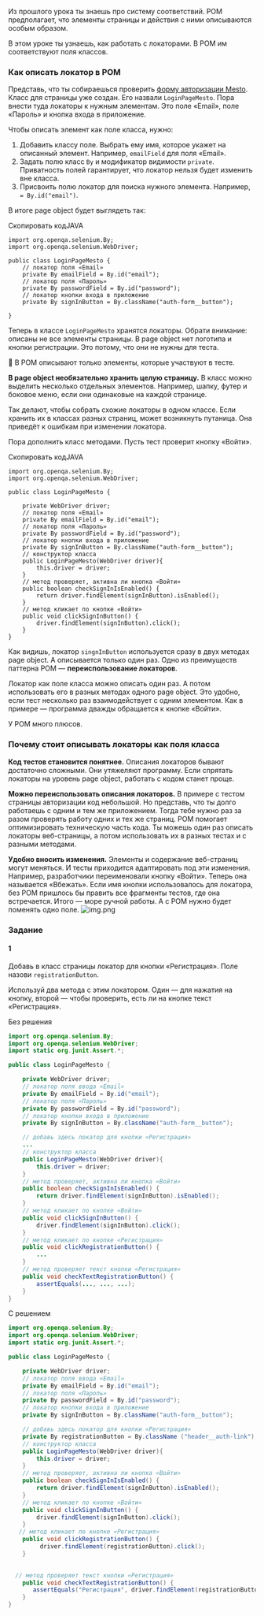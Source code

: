Из прошлого урока ты знаешь про систему соответствий. POM предполагает, что элементы страницы и действия с ними описываются особым образом.

В этом уроке ты узнаешь, как работать с локаторами. В POM им соответствуют поля классов.

### Как описать локатор в POM

Представь, что ты собираешься проверить [форму авторизации Mesto](https://qa-mesto.praktikum-services.ru/signin). Класс для страницы уже создан. Его назвали `LoginPageMesto`. Пора внести туда локаторы к нужным элементам. Это поле «Email», поле «Пароль» и кнопка входа в приложение.

Чтобы описать элемент как поле класса, нужно:

1. Добавить классу поле. Выбрать ему имя, которое укажет на описанный элемент. Например, `emailField` для поля «Email».
2. Задать полю класс `By` и модификатор видимости `private`. Приватность полей гарантирует, что локатор нельзя будет изменить вне класса.
3. Присвоить полю локатор для поиска нужного элемента. Например, `= By.id("email")`.

В итоге page object будет выглядеть так:

Скопировать кодJAVA

```
import org.openqa.selenium.By;
import org.openqa.selenium.WebDriver;

public class LoginPageMesto {
    // локатор поля «Email»
    private By emailField = By.id("email");
    // локатор поля «Пароль»
    private By passwordField = By.id("password");
    // локатор кнопки входа в приложение
    private By signInButton = By.className("auth-form__button");
   
} 
```

Теперь в классе `LoginPageMesto` хранятся локаторы. Обрати внимание: описаны не все элементы страницы. В page object нет логотипа и кнопки регистрации. Это потому, что они не нужны для теста.

📌 В POM описывают только элементы, которые участвуют в тесте.

**В page object необязательно хранить целую страницу.** В класс можно выделить несколько отдельных элементов. Например, шапку, футер и боковое меню, если они одинаковые на каждой странице.

Так делают, чтобы собрать схожие локаторы в одном классе. Если хранить их в классах разных страниц, может возникнуть путаница. Она приведёт к ошибкам при изменении локатора.

Пора дополнить класс методами. Пусть тест проверит кнопку «Войти».

Скопировать кодJAVA

```
import org.openqa.selenium.By;
import org.openqa.selenium.WebDriver;

public class LoginPageMesto {

    private WebDriver driver;
    // локатор поля «Email»
    private By emailField = By.id("email");
    // локатор поля «Пароль»
    private By passwordField = By.id("password");
    // локатор кнопки входа в приложение
    private By signInButton = By.className("auth-form__button");
    // конструктор класса
    public LoginPageMesto(WebDriver driver){
        this.driver = driver;
    }
    // метод проверяет, активна ли кнопка «Войти»
    public boolean checkSignInIsEnabled() {
        return driver.findElement(signInButton).isEnabled();
    }
    // метод кликает по кнопке «Войти»
    public void clickSignInButton() {
        driver.findElement(signInButton).click();
    }
} 
```

Как видишь, локатор `singnInButton` используется сразу в двух методах page object. А описывается только один раз. Одно из преимуществ паттерна POM — **переиспользование локаторов**.

Локатор как поле класса можно описать один раз. А потом использовать его в разных методах одного page object. Это удобно, если тест несколько раз взаимодействует с одним элементом. Как в примере — программа дважды обращается к кнопке «Войти».

У POM много плюсов.

### Почему стоит описывать локаторы как поля класса

**Код тестов становится понятнее.** Описания локаторов бывают достаточно сложными. Они утяжеляют программу. Если спрятать локаторы на уровень page object, работать с кодом станет проще.

**Можно переиспользовать описания локаторов.** В примере с тестом страницы авторизации код небольшой. Но представь, что ты долго работаешь с одним и тем же приложением. Тогда тебе нужно раз за разом проверять работу одних и тех же страниц. POM помогает оптимизировать техническую часть кода. Ты можешь один раз описать локаторы веб-страницы, а потом использовать их в разных тестах и с разными методами.

**Удобно вносить изменения.** Элементы и содержание веб-страниц могут меняться. И тесты приходится адаптировать под эти изменения. Например, разработчики переименовали кнопку «Войти». Теперь она называется «Вбежать». Если имя кнопки использовалось для локатора, без POM пришлось бы править все фрагменты тестов, где она встречается. Итого — море ручной работы. А с POM нужно будет поменять одно поле.
![img.png](img%2Fimg.png)

### Задание
#### 1
Добавь в класс страницы локатор для кнопки «Регистрация». Поле назови `registrationButton`.

Используй два метода с этим локатором. Один — для нажатия на кнопку, второй — чтобы проверить, есть ли на кнопке текст «Регистрация».

Без решения
```java
import org.openqa.selenium.By;
import org.openqa.selenium.WebDriver;
import static org.junit.Assert.*;

public class LoginPageMesto {

    private WebDriver driver;
    // локатор поля ввода «Email»
    private By emailField = By.id("email");
    // локатор поля «Пароль»
    private By passwordField = By.id("password");
    // локатор кнопки входа в приложение
    private By signInButton = By.className("auth-form__button");

    // добавь здесь локатор для кнопки «Регистрация»
    ...
    // конструктор класса
    public LoginPageMesto(WebDriver driver){
        this.driver = driver;
    }
    // метод проверяет, активна ли кнопка «Войти»
    public boolean checkSignInIsEnabled() {
        return driver.findElement(signInButton).isEnabled();
    }
    // метод кликает по кнопке «Войти»
    public void clickSignInButton() {
        driver.findElement(signInButton).click();
    }
    // метод кликает по кнопке «Регистрация»
    public void clickRegistrationButton() {
        ...
    }
    // метод проверяет текст кнопки «Регистрация»
    public void checkTextRegistrationButton() {
        assertEquals(..., ..., ...);
    }
}
```

С решением
```java
import org.openqa.selenium.By;
import org.openqa.selenium.WebDriver;
import static org.junit.Assert.*;

public class LoginPageMesto {

    private WebDriver driver;
    // локатор поля ввода «Email»
    private By emailField = By.id("email");
    // локатор поля «Пароль»
    private By passwordField = By.id("password");
    // локатор кнопки входа в приложение
    private By signInButton = By.className("auth-form__button");

    // добавь здесь локатор для кнопки «Регистрация»
    private By registrationButton = By.className ("header__auth-link");
    // конструктор класса
    public LoginPageMesto(WebDriver driver){
        this.driver = driver;
    }
    // метод проверяет, активна ли кнопка «Войти»
    public boolean checkSignInIsEnabled() {
        return driver.findElement(signInButton).isEnabled();
    }
    // метод кликает по кнопке «Войти»
    public void clickSignInButton() {
        driver.findElement(signInButton).click();
    }
   // метод кликает по кнопке «Регистрация»
    public void clickRegistrationButton() {
         driver.findElement(registrationButton).click();
    }

    
  // метод проверяет текст кнопки «Регистрация»
    public void checkTextRegistrationButton() {
       assertEquals("Регистрация", driver.findElement(registrationButton).getText());
    }
}
```

